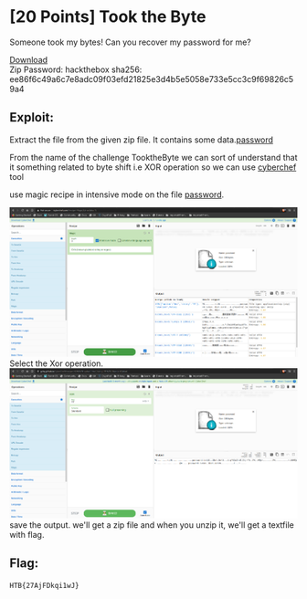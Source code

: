 <!-- [20 Points] Took the Byte -->
# [20 Points] Took the Byte

Someone took my bytes! Can you recover my password for me?

[Download](./Took_the_Byte.zip)  
Zip Password: hackthebox sha256: ee86f6c49a6c7e8adc09f03efd21825e3d4b5e5058e733e5cc3c9f69826c59a4

<!-- Exploit: -->
## Exploit:

Extract the file from the given zip file. It contains some data.[password](./password)

From the name of the challenge TooktheByte we can sort of understand that it something related to byte shift i.e XOR operation
so we can use [cyberchef](http://icyberchef.com/) tool

use magic recipe in intensive mode on the file [password](./password).

![magic.png](./magic.png)
Select the Xor operation.
![XOR.png](./XOR.png)
save the output. we'll get a zip file and when you unzip it, we'll get a textfile with flag.

<!-- Flag: -->
## Flag:
```
HTB{27AjFDkqi1wJ}
```
